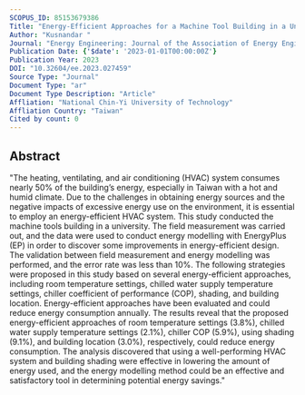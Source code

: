 ```yaml
---
SCOPUS_ID: 85153679386
Title: "Energy-Efficient Approaches for a Machine Tool Building in a University through Field Measurement and Energy Modelling"
Author: "Kusnandar "
Journal: "Energy Engineering: Journal of the Association of Energy Engineering"
Publication Date: {'$date': '2023-01-01T00:00:00Z'}
Publication Year: 2023
DOI: "10.32604/ee.2023.027459"
Source Type: "Journal"
Document Type: "ar"
Document Type Description: "Article"
Affliation: "National Chin-Yi University of Technology"
Affliation Country: "Taiwan"
Cited by count: 0
---
```


## Abstract
"The heating, ventilating, and air conditioning (HVAC) system consumes nearly 50% of the building’s energy, especially in Taiwan with a hot and humid climate. Due to the challenges in obtaining energy sources and the negative impacts of excessive energy use on the environment, it is essential to employ an energy-efficient HVAC system. This study conducted the machine tools building in a university. The field measurement was carried out, and the data were used to conduct energy modelling with EnergyPlus (EP) in order to discover some improvements in energy-efficient design. The validation between field measurement and energy modelling was performed, and the error rate was less than 10%. The following strategies were proposed in this study based on several energy-efficient approaches, including room temperature settings, chilled water supply temperature settings, chiller coefficient of performance (COP), shading, and building location. Energy-efficient approaches have been evaluated and could reduce energy consumption annually. The results reveal that the proposed energy-efficient approaches of room temperature settings (3.8%), chilled water supply temperature settings (2.1%), chiller COP (5.9%), using shading (9.1%), and building location (3.0%), respectively, could reduce energy consumption. The analysis discovered that using a well-performing HVAC system and building shading were effective in lowering the amount of energy used, and the energy modelling method could be an effective and satisfactory tool in determining potential energy savings."
